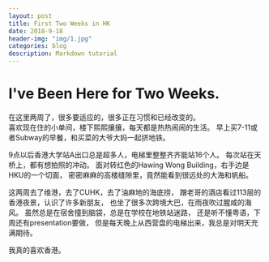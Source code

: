 ```yaml
---
layout: post
title: First Two Weeks in HK
date: 2018-9-18
header-img: "img/1.jpg"  
categories: blog
description: Markdown tutorial
---
```



# I've Been Here for Two Weeks.

在这里两周了，很多要适应的，很多正在习惯和已经改变的。
<br/>
喜欢现在住的小单间，楼下熙熙攘攘，每天都是热热闹闹的生活。
早上买7-11或者Subway的早餐，和买菜的大爷大妈一起挤地铁。
<br/>

9点以后香港大学站A出口总是超多人，电梯里整整齐齐能站16个人。
每次站在天桥上，都有想拍照的冲动。
面对转红色的Hawing Wong Building，右手边是HKU的一个切面，
密密麻麻的高楼缝隙里，竟然能看到很远处的大海和帆船。
<br/>

这两周去了维港，去了CUHK，去了油麻地的海底捞，
蹭老哥的酒店看过113层的香港夜景，认识了许多新朋友，
也坐了很多次跨境大巴，在雨夜吹过腥咸的海风。
虽然总是在宿舍撞到脑袋，总是在学校在地铁站迷路，
还是听不懂粤语，下周还有presentation要做，
但是每天晚上从西营盘的电梯出来，我总是对明天充满期待。
<br/>

我真的喜欢香港。
